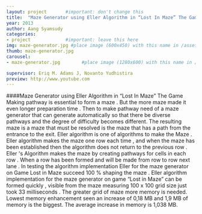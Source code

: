 ```yaml
---
layout: project       #important: don't change this
title:  "Maze Generator using Eller Algorithm in “Lost In Maze” The Game"
year: 2013
author: Aang Syamsudy
categories:
- project             #important: leave this here
img: maze-generator.jpg #place image (600x450) with this name in /assets/img/project/
thumb: maze-generator.jpg
carousel:
- maze-generator.jpg        #place image (1280x600) with this name in /assets/img/project/carousel/  

supervisor: Eriq M. Adams J, Novanto Yudhistira
preview: http://www.youtube.com
---
```

####Maze Generator using Eller Algorithm in “Lost In Maze” The Game
Making pathway is essential to form a maze . But the more maze made it even longer preparation time . Then to make pathway need of a maze generator that can generate automatically so that there be diverse pathways and the degree of difficulty becomes different. The resulting maze is a maze that must be resolved is the maze that has a path from the entrance to the exit. Eller algorithm is one of algorithms to make the Maze . Eller algorithm makes the maze one row each time , and when the maze has been established then the algorithm does not return to the previous row . Eller 's Algorithm makes the maze by creating pathways for cells in each row . When a row has been formed and will be made from row to row next lane . In testing the algorithm implementation Eller for the maze generator on Game Lost in Maze succeed 100 % shaping the maze . Eller algorithm implementation for the maze generator on game “Lost in Maze” can be formed quickly , visible from the maze measuring 100 x 100 grid size just took 33 milliseconds . The greater grid of maze more memory is needed. Lowest memory enhancement seen an increase of 0,18 MB and 1,9 MB of memory is the biggest. The average increase in memory is 1,038 MB.
